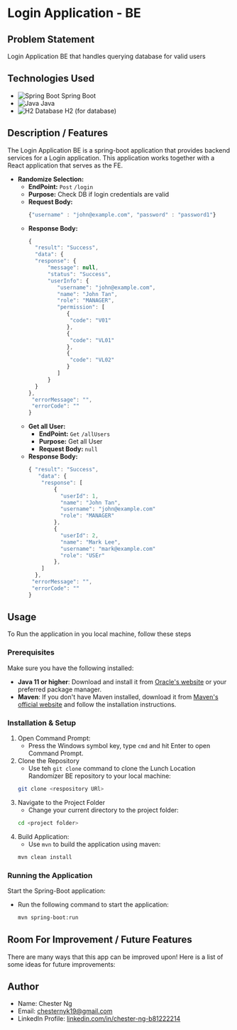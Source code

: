 # Login Application - BE
## Problem Statement
Login Application BE that handles querying database for valid users

## Technologies Used
- ![Spring Boot](https://img.icons8.com/color/48/000000/spring-logo.png) Spring Boot
- ![Java](https://img.icons8.com/color/48/000000/java-coffee-cup-logo.png) Java
- ![H2 Database](https://img.icons8.com/color/48/000000/database-restore.png) H2 (for database)
## Description / Features
The Login Application BE is a spring-boot application that provides backend services for a Login application. This application works together with a React application that serves as the FE.
- <b>Randomize Selection:</b>
    - <b>EndPoint:</b> `Post` `/login`
    - <b>Purpose:</b> Check DB if login credentials are valid
    - <b>Request Body:</b>
      ```js
      {"username" : "john@example.com", "password" : "password1"}
      ```
    - <b>Response Body:</b>
      ```js
      {
        "result": "Success",
        "data": {
        "response": {
            "message": null,
            "status": "Success",
            "userInfo": {
               "username": "john@example.com",
               "name": "John Tan",
               "role": "MANAGER",
               "permission": [
                  {
                   "code": "V01"
                  },
                  {
                   "code": "VL01"
                  },
                  {
                   "code": "VL02"
                  }
               ]
            }
        }
      },
       "errorMessage": "",
       "errorCode": ""
      }
      ```
    - <b>Get all User:</b>
        - <b>EndPoint:</b> `Get` `/allUsers`
        - <b>Purpose:</b> Get all User
        - <b>Request Body:</b> `null`
    - <b>Response Body:</b>
      ```js
      { "result": "Success", 
         "data": { 
          "response": [
              { 
                "userId": 1,
                "name": "John Tan",
                "username": "john@example.com"
                "role": "MANAGER"
              },
              { 
                "userId": 2,
                "name": "Mark Lee",
                "username": "mark@example.com"
                "role": "USEr"
              },
          ]
        },
       "errorMessage": "",
       "errorCode": ""
      }
## Usage
To Run the application in you local machine, follow these steps
### Prerequisites
Make sure you have the following installed:
- <b>Java 11 or higher</b>: Download and install it from [Oracle's website](https://www.oracle.com/java/technologies/javase-downloads.html) or your preferred package manager.
- <b>Maven</b>: If you don't have Maven installed, download it from [Maven's official website](https://maven.apache.org/download.cgi) and follow the installation instructions.

### Installation & Setup
1. Open Command Prompt:
    - Press the Windows symbol key, type `cmd` and hit Enter to open Command Prompt.
2. Clone the Repository
    - Use teh `git clone` command to clone the Lunch Location Randomizer BE repository to your local machine:
    ```sh
    git clone <respository URl>
    ```
3. Navigate to the Project Folder
    - Change your current directory to the project folder:
    ```sh
    cd <project folder>
    ```
4. Build Application:
    - Use `mvn` to build the application using maven:
    ```sh
    mvn clean install
    ```
### Running the Application
Start the Spring-Boot application:
- Run the following command to start the application:
    ```sh
    mvn spring-boot:run
    ```
## Room For Improvement / Future Features
There are many ways that this app can be improved upon! Here is a list of some ideas for future improvements:

## Author
- Name: Chester Ng
- Email: [chesternyk19@gmail.com](mailto:chesternyk19@gmail.com)
- LinkedIn Profile: [linkedin.com/in/chester-ng-b81222214](https://www.linkedin.com/in/chester-ng-b81222214)